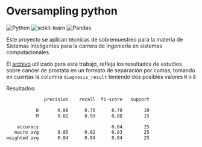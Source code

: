 # Oversampling python 

![Python](https://img.shields.io/badge/python-3670A0?style=for-the-badge&logo=python&logoColor=ffdd54)
![scikit-learn](https://img.shields.io/badge/scikit--learn-%23F7931E.svg?style=for-the-badge&logo=scikit-learn&logoColor=white)
![Pandas](https://img.shields.io/badge/pandas-%23150458.svg?style=for-the-badge&logo=pandas&logoColor=white)

Este proyecto se aplican técnicas de sobremuestreo para la materia de Sistemas Inteligentes para la carrera de  Ingeniería en sistemas computacionales.

El [archivo](https://github.com/tlapanco/oversampling-python/blob/main/Prostate_Cancer.csv) utilizado para este trabajo, refleja los resultados de estudios sobre cancer de prostata en un formato de separación por comas, tomando en cuentas la columna `diagnosis_result` teniendo dos posibles valores `M` ó `B`

Resultados:

```bash
              precision    recall  f1-score   support

           B       0.88      0.70      0.78        10
           M       0.82      0.93      0.88        15

    accuracy                           0.84        25
   macro avg       0.85      0.82      0.83        25
weighted avg       0.84      0.84      0.84        25
```
